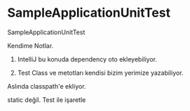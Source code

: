 # SampleApplicationUnitTest
SampleApplicationUnitTest

Kendime Notlar.

1. IntelliJ bu konuda dependency oto ekleyebiliyor.

2. Test Class ve metotları kendisi bizim yerimize yazabiliyor.

Aslında classpath'e ekliyor.

static değil.
Test ile işaretle
